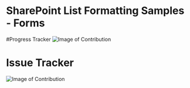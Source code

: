 # SharePoint List Formatting Samples - Forms 

#Progress Tracker
![Image of Contribution](..../ProgressTracker/ProgressTrackerRef.png)

# Issue Tracker 
![Image of Contribution](..../../IsssueTrackerRef.png)